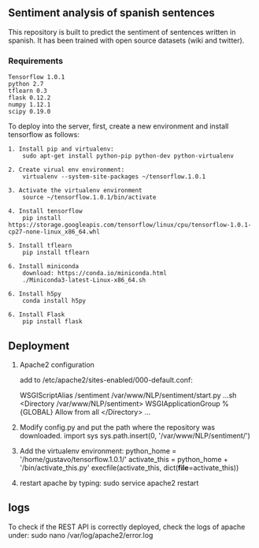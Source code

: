 ## Sentiment analysis of spanish sentences
This repository is built to predict the sentiment of sentences written in spanish. It has been trained with open source datasets (wiki and twitter). 

### Requirements
    Tensorflow 1.0.1
    python 2.7
    tflearn 0.3
    flask 0.12.2
    numpy 1.12.1
    scipy 0.19.0

To deploy into the server, first, create a new environment and install tensorflow as follows:

    1. Install pip and virtualenv: 
        sudo apt-get install python-pip python-dev python-virtualenv

    2. Create virual env environment:
        virtualenv --system-site-packages ~/tensorflow.1.0.1

    3. Activate the virtualenv environment
        source ~/tensorflow.1.0.1/bin/activate
    
    4. Install tensorflow
        pip install https://storage.googleapis.com/tensorflow/linux/cpu/tensorflow-1.0.1-cp27-none-linux_x86_64.whl

    5. Install tflearn
        pip install tflearn
    
    6. Install miniconda
        download: https://conda.io/miniconda.html
        ./Miniconda3-latest-Linux-x86_64.sh
        
    6. Install h5py
        conda install h5py
    
    6. Install Flask
        pip install flask



    
## Deployment

1. Apache2 configuration

    add to /etc/apache2/sites-enabled/000-default.conf: 
    
    WSGIScriptAlias /sentiment /var/www/NLP/sentiment/start.py
    ...sh
    <Directory /var/www/NLP/sentiment>
            WSGIApplicationGroup %{GLOBAL}
            Allow from all
    <\/Directory>
    ...

2. Modify config.py and put the path where the repository was downloaded.
    import sys
    sys.path.insert(0, '/var/www/NLP/sentiment/')

3. Add the virtualenv environment:
    python_home = '/home/gustavo/tensorflow.1.0.1/'
    activate_this = python_home + '/bin/activate_this.py'
    execfile(activate_this, dict(__file__=activate_this))

4. restart apache by typing: 
    sudo service apache2 restart

## logs

To check if the REST API is correctly deployed, check the logs of apache under: 
    sudo nano /var/log/apache2/error.log

